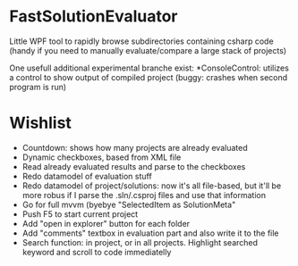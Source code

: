 FastSolutionEvaluator
=====================

Little WPF tool to rapidly browse subdirectories containing csharp code (handy if you need to manually evaluate/compare a large stack of projects)

One usefull additional experimental branche exist:
	*ConsoleControl: utilizes a control to show output of compiled project (buggy: crashes when second program is run)

# Wishlist
* Countdown: shows how many projects are already evaluated 
* Dynamic checkboxes, based from XML file
* Read already evaluated results and parse to the checkboxes
* Redo datamodel of evaluation stuff
* Redo datamodel of project/solutions: now it's all file-based, but it'll be more robus if I parse the .sln/.csproj files and use that information
* Go for full mvvm (byebye "SelectedItem as SolutionMeta"
* Push F5 to start current project
* Add "open in explorer" button for each folder
* Add "comments" textbox in evaluation part and also write it to the file
* Search function: in project, or in all projects. Highlight searched keyword and scroll to code immediatelly

